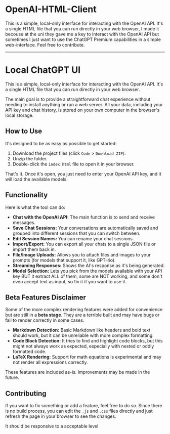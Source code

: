 # OpenAI-HTML-Client
This is a simple, local-only interface for interacting with the OpenAI API. It's a single HTML file that you can run directly in your web browser, I made it becouse at the uni they gave me a key to interact with the OpenAI API but sometimes I just want to use the ChatGPT Premium capabilities in a simple web-interface. Feel free to contribute.

***

# Local ChatGPT UI

This is a simple, local-only interface for interacting with the OpenAI API. It's a single HTML file that you can run directly in your web browser.

The main goal is to provide a straightforward chat experience without needing to install anything or run a web server. All your data, including your API key and chat history, is stored on your own computer in the browser's local storage.

## How to Use

It's designed to be as easy as possible to get started:

1.  Download the project files (click `Code` > `Download ZIP`).
2.  Unzip the folder.
3.  Double-click the `index.html` file to open it in your browser.

That's it. Once it's open, you just need to enter your OpenAI API key, and it will load the available models.

## Functionality

Here is what the tool can do:

*   **Chat with the OpenAI API:** The main function is to send and receive messages.
*   **Save Chat Sessions:** Your conversations are automatically saved and grouped into different sessions that you can switch between.
*   **Edit Session Names:** You can rename your chat sessions.
*   **Import/Export:** You can export all your chats to a single JSON file or import them back in.
*   **File/Image Uploads:** Allows you to attach files and images to your prompts (for models that support it, like GPT-4o).
*   **Streaming Responses:** Shows the AI's response as it's being generated.
*   **Model Selection:** Lets you pick from the models available with your API key BUT it extract ALL of them, some are NOT working, and some don't even accept text as input, so fix it if you want to use it.

## Beta Features Disclaimer

Some of the more complex rendering features were added for convenience but are still in a **beta stage**. They are a terrible built and may have bugs or fail to render correctly in some cases.

*   **Markdown Detection:** Basic Markdown like headers and bold text should work, but it can be unreliable with more complex formatting.
*   **Code Block Detection:** It tries to find and highlight code blocks, but this might not always work as expected, especially with nested or oddly formatted code.
*   **LaTeX Rendering:** Support for math equations is experimental and may not render all expressions correctly.

These features are included as-is. Improvements may be made in the future.

## Contributing

If you want to fix something or add a feature, feel free to do so. Since there is no build process, you can edit the `.js` and `.css` files directly and just refresh the page in your browser to see the changes.

It should be responsive to a acceptable level
